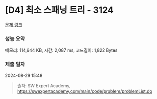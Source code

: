 # [D4] 최소 스패닝 트리 - 3124 

[문제 링크](https://swexpertacademy.com/main/code/problem/problemDetail.do?contestProbId=AV_mSnmKUckDFAWb) 

### 성능 요약

메모리: 114,644 KB, 시간: 2,087 ms, 코드길이: 1,822 Bytes

### 제출 일자

2024-08-29 15:48



> 출처: SW Expert Academy, https://swexpertacademy.com/main/code/problem/problemList.do